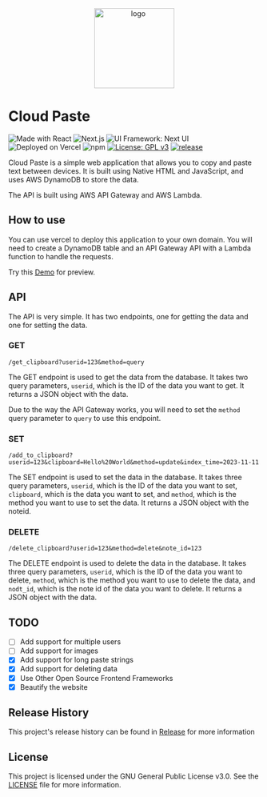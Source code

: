 <div align="center">
   <img width="160" src="https://i.imgs.ovh/2024/01/02/0DQ5R.md.png" alt="logo">
</div>

# Cloud Paste

![Made with React](https://img.shields.io/badge/React-20232A?style=flat&logo=react&logoColor=61DAFB)
![Next.js](https://img.shields.io/badge/Next.js-000000.svg?style=flat&logo=Next.js)
![UI Framework: Next UI](https://img.shields.io/badge/Next%20UI-blue?style=flat)
![Deployed on Vercel](https://img.shields.io/badge/Vercel-000000?style=flat&logo=vercel&logoColor=white)
![npm](https://img.shields.io/badge/-Npm-CB3837.svg?logo=npm&style=flat)
[![License: GPL v3](https://img.shields.io/github/license/garethng/cloud_paste.svg?style=flat)](LICENSE)
[![release](https://img.shields.io/github/v/release/garethng/cloud_paste?style=flat)]((https://github.com/garethng/cloud_paste/releases))


Cloud Paste is a simple web application that allows you to copy and paste text between devices. It is built using Native HTML and JavaScript, and uses AWS DynamoDB to store the data.

The API is built using AWS API Gateway and AWS Lambda.

## How to use
You can use vercel to deploy this application to your own domain. You will need to create a DynamoDB table and an API Gateway API with a Lambda function to handle the requests.

Try this [Demo](https://cloud-paste-two.vercel.app) for preview.

## API
The API is very simple. It has two endpoints, one for getting the data and one for setting the data.

### GET
`/get_clipboard?userid=123&method=query`

The GET endpoint is used to get the data from the database. It takes two query parameters, `userid`, which is the ID of the data you want to get. It returns a JSON object with the data.

Due to the way the API Gateway works, you will need to set the `method` query parameter to `query` to use this endpoint.

### SET
`/add_to_clipboard?userid=123&clipboard=Hello%20World&method=update&index_time=2023-11-11`

The SET endpoint is used to set the data in the database. It takes three query parameters, `userid`, which is the ID of the data you want to set, `clipboard`, which is the data you want to set, and `method`, which is the method you want to use to set the data. It returns a JSON object with the noteid.

### DELETE
`/delete_clipboard?userid=123&method=delete&note_id=123`

The DELETE endpoint is used to delete the data in the database. It takes three query parameters, `userid`, which is the ID of the data you want to delete, `method`, which is the method you want to use to delete the data, and `nodt_id`, which is the note id of the data you want to delete. It returns a JSON object with the data.

## TODO
- [ ] Add support for multiple users
- [ ] Add support for images
- [x] Add support for long paste strings
- [x] Add support for deleting data
- [x] Use Other Open Source Frontend Frameworks
- [x] Beautify the website

## Release History
This project's release history can be found in [Release](https://github.com/garethng/cloud_paste/releases) for more information


## License
This project is licensed under the GNU General Public License v3.0. See the [LICENSE](LICENSE) file for more information.
